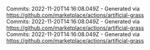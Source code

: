 Commits: 2022-11-20T14:16:08.049Z - Generated via https://github.com/marketplace/actions/artificial-grass
<br>
Commits: 2022-11-20T14:16:08.049Z - Generated via https://github.com/marketplace/actions/artificial-grass
<br>
Commits: 2022-11-20T14:16:08.049Z - Generated via https://github.com/marketplace/actions/artificial-grass
<br>
